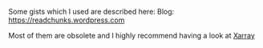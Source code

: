 
Some gists which I used are described here:
Blog: https://readchunks.wordpress.com

Most of them are obsolete and I highly recommend having a look at [Xarray](xarray.pydata.org)
